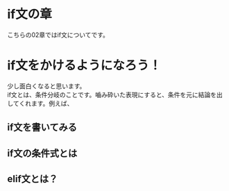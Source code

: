# if文の章
こちらの02章ではif文についてです。<br>
# if文をかけるようになろう！
少し面白くなると思います。<br>
if文とは、条件分岐のことです。嚙み砕いた表現にすると、条件を元に結論を出してくれます。例えば、
## if文を書いてみる

## if文の条件式とは

## elif文とは？